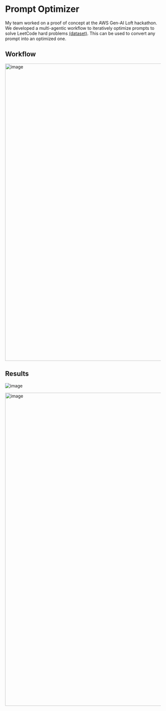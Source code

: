# Prompt Optimizer
My team worked on a proof of concept at the AWS Gen-AI Loft hackathon. We developed a multi-agentic workflow to iteratively optimize prompts to solve LeetCode hard problems [(dataset)](https://www.kaggle.com/datasets/akshatsharma0610/leetcode-all-hard-problems-dataset). This can be used to convert any prompt into an optimized one. 

## Workflow
<img width="960" alt="image" src="https://github.com/user-attachments/assets/f450fdf1-ba6b-4be2-9a90-6ce7ded84579">

## Results
![image](https://github.com/user-attachments/assets/f5cb08a8-609b-4fcd-b09b-bf7c3732fe6e)

<img width="1011" alt="image" src="https://github.com/user-attachments/assets/e4df75b2-90da-4942-bbeb-d1b1b186a63f">
